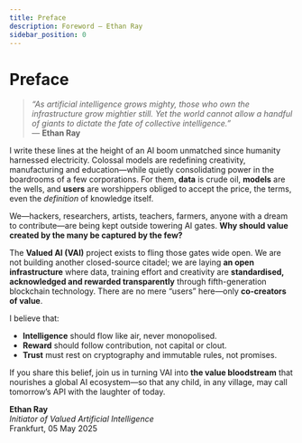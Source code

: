 ```yaml
---
title: Preface
description: Foreword – Ethan Ray
sidebar_position: 0
---
```


# Preface

> _“As artificial intelligence grows mighty, those who own the infrastructure grow mightier still. Yet the world cannot allow a handful of giants to dictate the fate of collective intelligence.”_  
> — **Ethan Ray**

I write these lines at the height of an AI boom unmatched since humanity harnessed electricity. Colossal models are redefining creativity, manufacturing and education—while quietly consolidating power in the boardrooms of a few corporations. For them, **data** is crude oil, **models** are the wells, and **users** are worshippers obliged to accept the price, the terms, even the _definition_ of knowledge itself.

We—hackers, researchers, artists, teachers, farmers, anyone with a dream to contribute—are being kept outside towering AI gates. **Why should value created by the many be captured by the few?**

The **Valued AI (VAI)** project exists to fling those gates wide open. We are not building another closed-source citadel; we are laying **an open infrastructure** where data, training effort and creativity are **standardised, acknowledged and rewarded transparently** through fifth-generation blockchain technology. There are no mere “users” here—only **co-creators of value**.

I believe that:

- **Intelligence** should flow like air, never monopolised.
- **Reward** should follow contribution, not capital or clout.
- **Trust** must rest on cryptography and immutable rules, not promises.

If you share this belief, join us in turning VAI into **the value bloodstream** that nourishes a global AI ecosystem—so that any child, in any village, may call tomorrow’s API with the laughter of today.

**Ethan Ray**  
_Initiator of Valued Artificial Intelligence_  
Frankfurt, 05 May 2025
